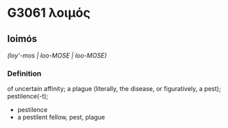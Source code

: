 # G3061 λοιμός

## loimós

_(loy'-mos | loo-MOSE | loo-MOSE)_

### Definition

of uncertain affinity; a plague (literally, the disease, or figuratively, a pest); pestilence(-t); 

- pestilence
- a pestilent fellow, pest, plague
